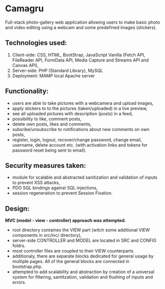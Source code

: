 # Camagru
Full-stack photo-gallery web application allowing users to make basic photo and video editing using a webcam and some predefined images (stickers). 

## Technologies used:

1. Client-side: CSS, HTML, BootStrap, JavaScript Vanilla (Fetch API, FileReader API, FormData API, Media Capture and Streams API and Canvas API),
2. Server-side: PHP (Standard Library), MySQL
3. Deployment: MAMP local Apache server

## Functionality:

- users are able to take pictures with a webcamera and upload images,
- apply stickers to to the pictures (taken/uploaded) in a live preview,
- see all uploaded pictures with description (posts) in a feed,
- possibility to like, comment posts,
- delete own posts, likes and comments,
- subsribe/unsubscribe to notifications about new comments on own posts,
- register, login, logout, recover/change password, change email, username, delete account etc. (with activation links and tokens for password reset being sent to email).

## Security measures taken:

- module for scalable and abstracted sanitization and validation of inputs to prevent XSS attacks, 
- PDO SQL bindings against SQL injections,
- session regeneration to prevent Session Fixation.

## Design:

**MVC (model - view - controller) approach was attempted.**
- root directory containes the VIEW part (witch some additional VIEW components in src/inc/ directory),
- server-side CONTROLLER and MODEL are located in SRC and CONFIG foldrs. 
- most controller files are coupled to their VIEW counterparts.
- additionaly, there are separate blocks dedicated for general usage by multiple pages. All of the general blocks are connected in bootstrap.php.
- attempted to add scalability and abstraction by creation of a universal system for filtering, santitzation, validation and flushing of inputs and errors. 
